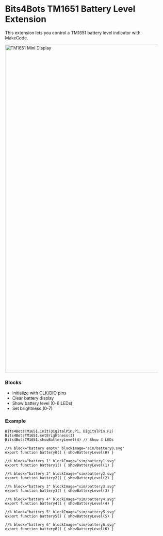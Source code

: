 # Bits4Bots TM1651 Battery Level Extension

This extension lets you control a TM1651 battery level indicator with MakeCode.

<img width="1080" height="1080" alt="TM1651 Mini Display" src="https://github.com/user-attachments/assets/737cf978-5861-4d35-ab06-cee06a23224e" />


### Blocks
- Initialize with CLK/DIO pins
- Clear battery display
- Show battery level (0-6 LEDs)
- Set brightness (0-7)

### Example
```blocks
Bits4BotsTM1651.init(DigitalPin.P1, DigitalPin.P2)
Bits4BotsTM1651.setBrightness(3)
Bits4BotsTM1651.showBatteryLevel(4) // Show 4 LEDs
```

    //% block="battery empty" blockImage="sim/battery0.svg"
    export function battery0() { showBatteryLevel(0) }

    //% block="battery 1" blockImage="sim/battery1.svg"
    export function battery1() { showBatteryLevel(1) }

    //% block="battery 2" blockImage="sim/battery2.svg"
    export function battery2() { showBatteryLevel(2) }

    //% block="battery 3" blockImage="sim/battery3.svg"
    export function battery3() { showBatteryLevel(3) }

    //% block="battery 4" blockImage="sim/battery4.svg"
    export function battery4() { showBatteryLevel(4) }

    //% block="battery 5" blockImage="sim/battery5.svg"
    export function battery5() { showBatteryLevel(5) }

    //% block="battery 6" blockImage="sim/battery6.svg"
    export function battery6() { showBatteryLevel(6) }
